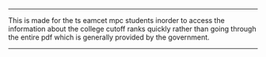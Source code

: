 ********************************************************************************************************************************************************************
This is made for the ts eamcet mpc students inorder to access the information about the college cutoff ranks quickly rather than going through the entire pdf which is generally provided by the government.
********************************************************************************************************************************************************************
